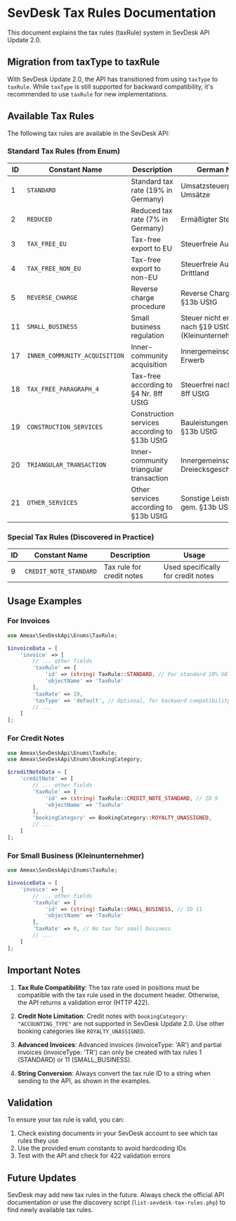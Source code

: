# SevDesk Tax Rules Documentation

This document explains the tax rules (taxRule) system in SevDesk API Update 2.0.

## Migration from taxType to taxRule

With SevDesk Update 2.0, the API has transitioned from using `taxType` to `taxRule`. While `taxType` is still supported for backward compatibility, it's recommended to use `taxRule` for new implementations.

## Available Tax Rules

The following tax rules are available in the SevDesk API:

### Standard Tax Rules (from Enum)

| ID | Constant Name | Description | German Name |
|----|--------------|-------------|-------------|
| 1 | `STANDARD` | Standard tax rate (19% in Germany) | Umsatzsteuerpflichtige Umsätze |
| 2 | `REDUCED` | Reduced tax rate (7% in Germany) | Ermäßigter Steuersatz |
| 3 | `TAX_FREE_EU` | Tax-free export to EU | Steuerfreie Ausfuhr EU |
| 4 | `TAX_FREE_NON_EU` | Tax-free export to non-EU | Steuerfreie Ausfuhr Drittland |
| 5 | `REVERSE_CHARGE` | Reverse charge procedure | Reverse Charge gem. §13b UStG |
| 11 | `SMALL_BUSINESS` | Small business regulation | Steuer nicht erhoben nach §19 UStG (Kleinunternehmer) |
| 17 | `INNER_COMMUNITY_ACQUISITION` | Inner-community acquisition | Innergemeinschaftlicher Erwerb |
| 18 | `TAX_FREE_PARAGRAPH_4` | Tax-free according to §4 Nr. 8ff UStG | Steuerfrei nach §4 Nr. 8ff UStG |
| 19 | `CONSTRUCTION_SERVICES` | Construction services according to §13b UStG | Bauleistungen gem. §13b UStG |
| 20 | `TRIANGULAR_TRANSACTION` | Inner-community triangular transaction | Innergemeinschaftliches Dreiecksgeschäft |
| 21 | `OTHER_SERVICES` | Other services according to §13b UStG | Sonstige Leistungen gem. §13b UStG |

### Special Tax Rules (Discovered in Practice)

| ID | Constant Name | Description | Usage |
|----|--------------|-------------|-------|
| 9 | `CREDIT_NOTE_STANDARD` | Tax rule for credit notes | Used specifically for credit notes |

## Usage Examples

### For Invoices

```php
use Ameax\SevDeskApi\Enums\TaxRule;

$invoiceData = [
    'invoice' => [
        // ... other fields
        'taxRule' => [
            'id' => (string) TaxRule::STANDARD, // For standard 19% VAT
            'objectName' => 'TaxRule'
        ],
        'taxRate' => 19,
        'taxType' => 'default', // Optional, for backward compatibility
        // ...
    ]
];
```

### For Credit Notes

```php
use Ameax\SevDeskApi\Enums\TaxRule;
use Ameax\SevDeskApi\Enums\BookingCategory;

$creditNoteData = [
    'creditNote' => [
        // ... other fields
        'taxRule' => [
            'id' => (string) TaxRule::CREDIT_NOTE_STANDARD, // ID 9
            'objectName' => 'TaxRule'
        ],
        'bookingCategory' => BookingCategory::ROYALTY_UNASSIGNED,
        // ...
    ]
];
```

### For Small Business (Kleinunternehmer)

```php
use Ameax\SevDeskApi\Enums\TaxRule;

$invoiceData = [
    'invoice' => [
        // ... other fields
        'taxRule' => [
            'id' => (string) TaxRule::SMALL_BUSINESS, // ID 11
            'objectName' => 'TaxRule'
        ],
        'taxRate' => 0, // No tax for small business
        // ...
    ]
];
```

## Important Notes

1. **Tax Rule Compatibility**: The tax rate used in positions must be compatible with the tax rule used in the document header. Otherwise, the API returns a validation error (HTTP 422).

2. **Credit Note Limitation**: Credit notes with `bookingCategory: "ACCOUNTING_TYPE"` are not supported in SevDesk Update 2.0. Use other booking categories like `ROYALTY_UNASSIGNED`.

3. **Advanced Invoices**: Advanced invoices (invoiceType: 'AR') and partial invoices (invoiceType: 'TR') can only be created with tax rules 1 (STANDARD) or 11 (SMALL_BUSINESS).

4. **String Conversion**: Always convert the tax rule ID to a string when sending to the API, as shown in the examples.

## Validation

To ensure your tax rule is valid, you can:

1. Check existing documents in your SevDesk account to see which tax rules they use
2. Use the provided enum constants to avoid hardcoding IDs
3. Test with the API and check for 422 validation errors

## Future Updates

SevDesk may add new tax rules in the future. Always check the official API documentation or use the discovery script (`list-sevdesk-tax-rules.php`) to find newly available tax rules.